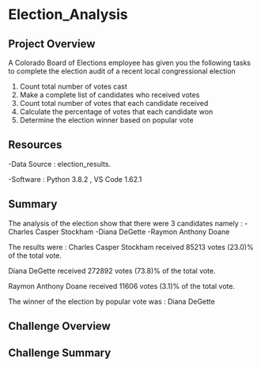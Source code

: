 # Election_Analysis

## Project Overview
A Colorado Board of Elections employee has given you the following tasks to complete the election audit of a recent local congressional election 

1. Count total number of votes cast 
2. Make a complete list of candidates who received votes 
3. Count total number of votes that each candidate received 
4. Calculate the percentage of votes that each candidate won 
5. Determine the election winner based on popular vote 

## Resources 
-Data Source : election_results.

-Software : Python 3.8.2 , VS Code 1.62.1

## Summary 
The analysis of the election show that there were 3 candidates namely :
-Charles Casper Stockham
-Diana DeGette
-Raymon Anthony Doane

The results were :
Charles Casper Stockham received 85213 votes (23.0)% of the total vote.

Diana DeGette received 272892 votes (73.8)% of the total vote.

Raymon Anthony Doane received 11606 votes (3.1)% of the total vote.

The winner of the election by popular vote was :
Diana DeGette 

## Challenge Overview 


## Challenge Summary
